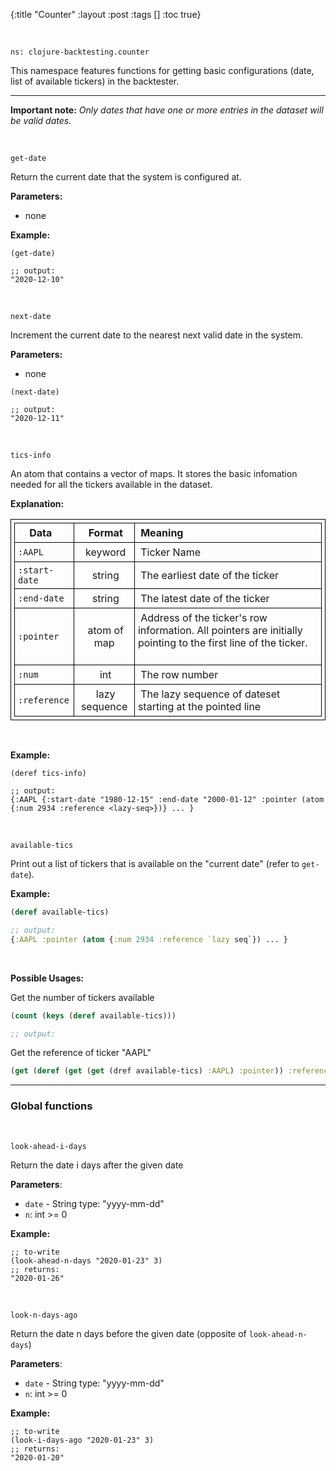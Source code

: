 {:title "Counter"
 :layout :post
 :tags  []
 :toc true}
 

<style>
/* table styles */
table, th, td {
  border: 1px solid black;
  padding: 5px;
}
</style>

<br>

`ns: clojure-backtesting.counter`

This namespace features functions for getting basic configurations (date, list of available tickers) in the backtester.

---

**Important note:** *Only dates that have one or more entries in the dataset will be valid dates.*


<br>

`get-date`

Return the current date that the system is configured at.

**Parameters:**
- none

**Example:**

```
(get-date)

;; output:
"2020-12-10"
```

<br>

`next-date`

Increment the current date to the nearest next valid date in the system.

**Parameters:**
- none

```
(next-date)

;; output:
"2020-12-11"
```

<br>

`tics-info`

An atom that contains a vector of maps. It stores the basic infomation needed for all the tickers available in the dataset.

**Explanation:**

| &nbsp;Data&emsp;| &nbsp;Format| &nbsp;Meaning  |
| ------------ | :-----------: | :----------|
| `:AAPL`      | &nbsp;keyword | &nbsp;Ticker Name         |
| `:start-date`   | &nbsp;string | &nbsp;The earliest date of the ticker &emsp; |
| `:end-date`     | &nbsp;string | &nbsp;The latest date of the ticker &emsp; |
| `:pointer`    | &nbsp;atom of map   | &nbsp;Address of the ticker's row information. All pointers are initially pointing to the first line of the ticker. &emsp; |
| `:num`        | &nbsp;int | &nbsp;The row number &emsp; |
| `:reference`        | &nbsp;lazy sequence | &nbsp;The lazy sequence of dateset starting at the pointed line &emsp; |

<br>

**Example:**

```
(deref tics-info)

;; output:
{:AAPL {:start-date "1980-12-15" :end-date "2000-01-12" :pointer (atom {:num 2934 :reference <lazy-seq>})} ... }
```


<br>

`available-tics`

Print out a list of tickers that is available on the "current date" (refer to `get-date`). 

**Example:**

```clojure
(deref available-tics)

;; output:
{:AAPL :pointer (atom {:num 2934 :reference `lazy seq`}) ... }
```

<br>

**Possible Usages:**

Get the number of tickers available

```clojure
(count (keys (deref available-tics)))

;; output:
```

Get the reference of ticker "AAPL"

```clojure
(get (deref (get (get (dref available-tics) :AAPL) :pointer)) :reference)
```

---


### Global functions

<br>

`look-ahead-i-days`

Return the date i days after the given date

**Parameters**: 

- `date` - String type: "yyyy-mm-dd"
- `n`: int >= 0

**Example:**

```
;; to-write
(look-ahead-n-days "2020-01-23" 3)
;; returns:
"2020-01-26"
```

<br>

`look-n-days-ago`

Return the date n days before the given date (opposite of `look-ahead-n-days`)

**Parameters**: 

- `date` - String type: "yyyy-mm-dd"
- `n`: int >= 0

**Example:**

```
;; to-write
(look-i-days-ago "2020-01-23" 3)
;; returns:
"2020-01-20"
```

<br>
